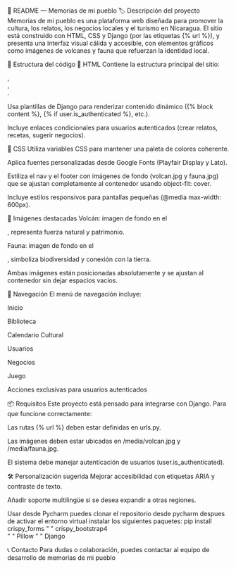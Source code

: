 📘 README — Memorias de mi pueblo
🏷️ Descripción del proyecto
Memorias de mi pueblo es una plataforma web diseñada para promover la cultura, los relatos, los negocios locales y el turismo en Nicaragua. El sitio está construido con HTML, CSS y Django (por las etiquetas {% url %}), y presenta una interfaz visual cálida y accesible, con elementos gráficos como imágenes de volcanes y fauna que refuerzan la identidad local.

🧱 Estructura del código
🔹 HTML
Contiene la estructura principal del sitio: <nav>, <main>, <footer>.

Usa plantillas de Django para renderizar contenido dinámico ({% block content %}, {% if user.is_authenticated %}, etc.).

Incluye enlaces condicionales para usuarios autenticados (crear relatos, recetas, sugerir negocios).

🔹 CSS
Utiliza variables CSS para mantener una paleta de colores coherente.

Aplica fuentes personalizadas desde Google Fonts (Playfair Display y Lato).

Estiliza el nav y el footer con imágenes de fondo (volcan.jpg y fauna.jpg) que se ajustan completamente al contenedor usando object-fit: cover.

Incluye estilos responsivos para pantallas pequeñas (@media max-width: 600px).

🌄 Imágenes destacadas
Volcán: imagen de fondo en el <nav>, representa fuerza natural y patrimonio.

Fauna: imagen de fondo en el <footer>, simboliza biodiversidad y conexión con la tierra.

Ambas imágenes están posicionadas absolutamente y se ajustan al contenedor sin dejar espacios vacíos.

🧭 Navegación
El menú de navegación incluye:

Inicio

Biblioteca

Calendario Cultural

Usuarios

Negocios

Juego

Acciones exclusivas para usuarios autenticados

📦 Requisitos
Este proyecto está pensado para integrarse con Django. Para que funcione correctamente:

Las rutas {% url %} deben estar definidas en urls.py.

Las imágenes deben estar ubicadas en /media/volcan.jpg y /media/fauna.jpg.

El sistema debe manejar autenticación de usuarios (user.is_authenticated).

🛠️ Personalización sugerida
Mejorar accesibilidad con etiquetas ARIA y contraste de texto.

Añadir soporte multilingüe si se desea expandir a otras regiones.

Usar desde Pycharm
puedes clonar el repositorio desde pycharm
despues de activar el entorno virtual
instalar los siguientes paquetes:
pip install crispy_forms
"    "      crispy_bootstrap4  
"    "      Pillow
"    "      Django


📞 Contacto
Para dudas o colaboración, puedes contactar al equipo de desarrollo de memorias de mi pueblo
